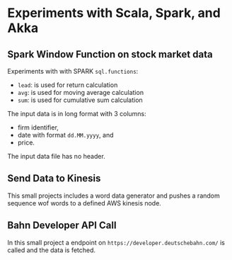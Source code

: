 # Experiments with Scala, Spark, and Akka

## Spark Window Function on stock market data

Experiments with with SPARK `sql.functions`:

- `lead`: is used for return calculation
- `avg`: is used for moving average calculation
- `sum`: is used for cumulative sum calculation

The input data is in long format with 3 columns:

- firm identifier,
- date with format `dd.MM.yyyy`, and
- price.

The input data file has no header.


## Send Data to Kinesis

This small projects includes a word data generator and pushes a random sequence wof words to a defined AWS kinesis node. 

## Bahn Developer API Call

In this small project a endpoint on `https://developer.deutschebahn.com/` is called and the data is fetched.

